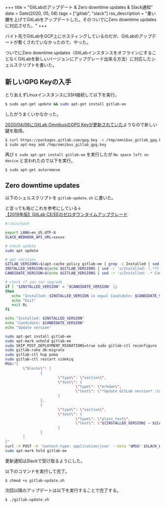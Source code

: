 +++
title = "GitLabのアップデート & Zero downtime updates & Slack通知"
date = Date(2020, 05, 08)
tags = ["gitlab", "slack"]
rss_description = "重い腰を上げてGitLabをアップデートした。そのついでにZero downtime updatesに対応させた。"
+++

バイト先でGitLabをGCP上にホスティングしているのだが、GitLabのアップデートが暫くされていなかったので、やった。

ついでにZero downtime updates（GitLabインスタンスをオフラインにすることなくGitLabを新しいバージョンにアップグレード出来る方法）に対応したシェルスクリプトを書いた。

## 新しいGPG Keyの入手

とりあえずLinuxインスタンスにSSH接続して以下を実行。
```bash
$ sudo apt-get update && sudo apt-get install gitlab-ee
```
したがうまくいかなかった。

[2020/04/06にGitLab OmnibusのGPG Keyが更新されていた](https://docs.gitlab.com/omnibus/update/package_signatures.html#fetching-new-keys-after-2020-04-06)ようなので新しい鍵を取得。
```bash
$ curl https://packages.gitlab.com/gpg.key -o /tmp/omnibus_gitlab_gpg.key
$ sudo apt-key add /tmp/omnibus_gitlab_gpg.key
```
再び `$ sudo apt-get install gitlab-ee` を実行したが `No space left on device` と言われたので以下を実行。
```bash
$ sudo apt-get autoremove
```


## Zero downtime updates
以下のシェルスクリプトを `gitlab-update.sh` に書いた。

と言っても殆どこれを参考にしている↓  
[【2019年版】GitLab CE/EEのゼロダウンタイムアップグレード](https://qiita.com/ynott/items/7e3d730d12a09e7fdd8b)

```bash
#!/bin/bash

export LANG=en_US.UTF-8
SLACK_WEBHOOK_API_URL=xxxxx

# check update
sudo apt update

# get versions
GITLAB_VERSIONS=$(apt-cache policy gitlab-ee | grep -1 Installed | sed -r 's/(^  )//' | grep -v "gitlab-ee:")
INSTALLED_VERSION=$(echo $GITLAB_VERSIONS | sed -r 's/Installed: (.*?) Candidate: .*/\1/g')
CANDIDATE_VERSION=$(echo $GITLAB_VERSIONS | sed -r 's/Installed: .* Candidate: (.*?)/\1/g')

# check if you can upgrade
if [ "$INSTALLED_VERSION" = "$CANDIDATE_VERSION" ];
then
   echo "Installed: $INSTALLED_VERSION is equal Candidate: $CANDIDATE_VERSION"
   echo "Exit"
   exit 0;
fi

echo "Installed: $INSTALLED_VERSION"
echo "Candidate: $CANDIDATE_VERSION"
echo "Update version"

sudo apt-get install gitlab-ee
sudo apt-mark unhold gitlab-ee
sudo SKIP_POST_DEPLOYMENT_MIGRATIONS=true sudo gitlab-ctl reconfigure
sudo gitlab-rake db:migrate
sudo gitlab-ctl hup puma
sudo gitlab-ctl restart sidekiq
MSG="{
        \"blocks\": [
                {
                        \"type\": \"section\",
                        \"text\": {
                                \"type\": \"mrkdwn\",
                                \"text\": \"*Update GitLab version* :tada: \"
                        }
                },
                {
                        \"type\": \"section\",
                        \"text\": {
                                \"type\": \"plain_text\",
                                \"text\": \"${INSTALLED_VERSION} → ${CANDIDATE_VERSION}\"
                        }
                }
        ]
}"
curl -X POST -H 'Content-type: application/json' --data "$MSG" $SLACK_WEBHOOK_API_URL
sudo apt-mark hold gitlab-ee
```
更新通知はSlackで受け取るようにした。

以下のコマンドを実行して完了。
```bash
$ chmod +x gitlab-update.sh
```

次回以降のアップデートは以下を実行することで完了する。
```bash
$ ./gitlab-update.sh
```
